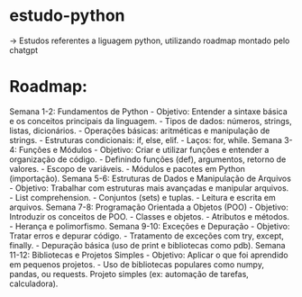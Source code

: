 # estudo-python

-> Estudos referentes a liguagem python, utilizando roadmap montado pelo chatgpt

# Roadmap:

Semana 1-2: Fundamentos de Python
    - Objetivo: Entender a sintaxe básica e os conceitos principais da linguagem.
    - Tipos de dados: números, strings, listas, dicionários.
    - Operações básicas: aritméticas e manipulação de strings.
    - Estruturas condicionais: if, else, elif.
    - Laços: for, while.
Semana 3-4: Funções e Módulos
    - Objetivo: Criar e utilizar funções e entender a organização de código.
    - Definindo funções (def), argumentos, retorno de valores.
    - Escopo de variáveis.
    - Módulos e pacotes em Python (importação).
Semana 5-6: Estruturas de Dados e Manipulação de Arquivos
    - Objetivo: Trabalhar com estruturas mais avançadas e manipular arquivos.
    - List comprehension.
    - Conjuntos (sets) e tuplas.
    - Leitura e escrita em arquivos.
Semana 7-8: Programação Orientada a Objetos (POO)
    - Objetivo: Introduzir os conceitos de POO.
    - Classes e objetos.
    - Atributos e métodos.
    - Herança e polimorfismo.
Semana 9-10: Exceções e Depuração
    - Objetivo: Tratar erros e depurar código.
    - Tratamento de exceções com try, except, finally.
    - Depuração básica (uso de print e bibliotecas como pdb).
Semana 11-12: Bibliotecas e Projetos Simples
    - Objetivo: Aplicar o que foi aprendido em pequenos projetos.
    - Uso de bibliotecas populares como numpy, pandas, ou requests.
Projeto simples (ex: automação de tarefas, calculadora).